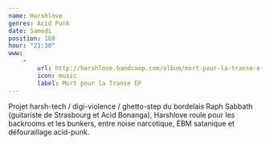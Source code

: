 ```yaml
---
name: Harshlove
genres: Acid Punk
date: Samedi
position: 160
hour: "21:30"
www:
    -
        url: http://harshlove.bandcamp.com/album/mort-pour-la-transe-e-p
        icon: music
        label: Mort pour la Transe EP
---
```

Projet harsh-tech / digi-violence / ghetto-step du bordelais Raph Sabbath (guitariste de Strasbourg et Acid Bonanga), Harshlove roule pour les backrooms et les bunkers, entre noise narcotique, EBM satanique et défouraillage acid-punk.
